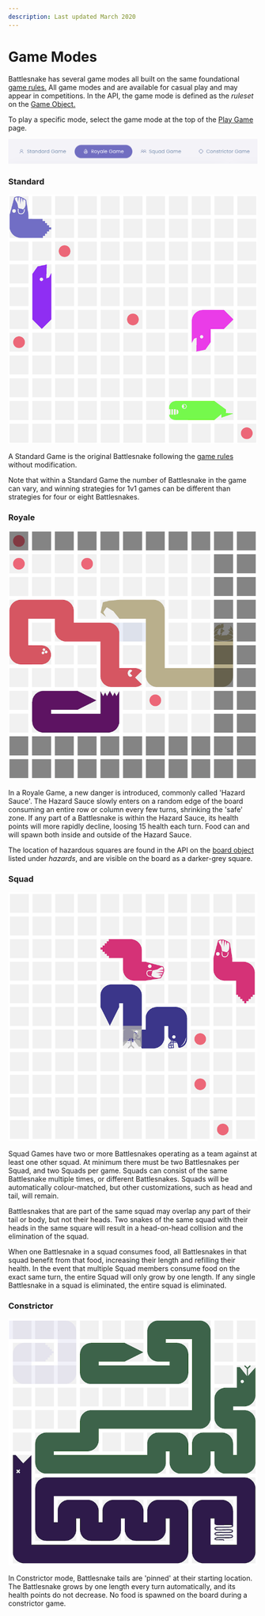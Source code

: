 ```yaml
---
description: Last updated March 2020
---
```


# Game Modes

Battlesnake has several game modes all built on the same foundational [game rules.](rules.md) All game modes and are available for casual play and may appear in competitions. In the API, the game mode is defined as the _ruleset_ on the [Game Object.](api.md#game)

To play a specific mode, select the game mode at the top of the [Play Game](https://play.battlesnake.com/account/games/create/) page.

![Game modes available to play](../.gitbook/assets/game_modes.png)

### Standard

![Example Standard Game with four Battlesnakes](../.gitbook/assets/standard_game.png)

A Standard Game is the original Battlesnake following the [game rules](rules.md) without modification.

Note that within a Standard Game the number of Battlesnake in the game can vary, and winning strategies for 1v1 games can be different than strategies for four or eight Battlesnakes.

### Royale

![Example Royale Game with Hazard Sauce on three sides](../.gitbook/assets/royale_game.png)

In a Royale Game, a new danger is introduced, commonly called  'Hazard Sauce'. The Hazard Sauce slowly enters on a random edge of the board consuming an entire row or column every few turns, shrinking the 'safe' zone. If any part of a Battlesnake is within the Hazard Sauce, its health points will more rapidly decline, loosing 15 health each turn. Food can and will spawn both inside and outside of the Hazard Sauce.

The location of hazardous squares are found in the API on the [board object](api.md#board) listed under _hazards_, and are visible on the board as a darker-grey square.

### Squad

![Example Squad Game with the purple squad overlapping at the head and tail](../.gitbook/assets/squads_game.png)

Squad Games have two or more Battlesnakes operating as a team against at least one other squad. At minimum there must be two Battlesnakes per Squad, and two Squads per game. Squads can consist of the same Battlesnake multiple times, or different Battlesnakes. Squads will be automatically colour-matched, but other customizations, such as head and tail, will remain.

  
Battlesnakes that are part of the same squad may overlap any part of their tail or body, but not their heads. Two snakes of the same squad with their heads in the same square will result in a head-on-head collision and the elimination of the squad. 

When one Battlesnake in a squad consumes food, all Battlesnakes in that squad benefit from that food, increasing their length and refilling their health. In the event that multiple Squad members consume food on the exact same turn, the entire Squad will only grow by one length. If any single Battlesnake in a squad is eliminated, the entire squad is eliminated.

### Constrictor

![Example Constrictor Game](../.gitbook/assets/constrictor_game.png)

In Constrictor mode, Battlesnake tails are 'pinned' at their starting location. The Battlesnake grows by one length every turn automatically, and its health points do not decrease. No food is spawned on the board during a constrictor game.



